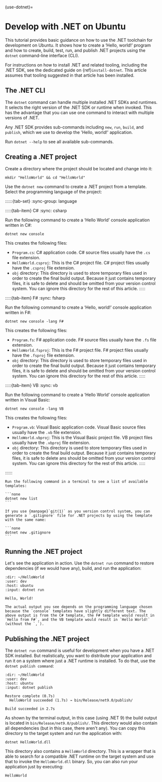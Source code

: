 (use-dotnet)=
# Develop with .NET on Ubuntu

This tutorial provides basic guidance on how to use the .NET toolchain for development on Ubuntu. It shows how to create a ‘Hello, world!’ program and how to create, build, test, run, and publish .NET projects using the `dotnet` command-line interface (CLI).

For instructions on how to install .NET and related tooling, including the .NET SDK, see the dedicated guide on {ref}`install-dotnet`. This article assumes that tooling suggested in that article has been installed.


## The .NET CLI

The `dotnet` command can handle multiple installed .NET SDKs and runtimes. It selects the right version of the .NET SDK or runtime when invoked. This has the advantage that you can use one command to interact with multiple versions of .NET.

Any .NET SDK provides sub-commands including `new`, `run`, `build`, and `publish`, which we use to develop the 'Hello, world!' application.

Run `dotnet --help` to see all available sub-commands.


## Creating a .NET project

Create a directory where the project should be located and change into it:

```none
mkdir "HelloWorld" && cd "HelloWorld"
```

Use the `dotnet new` command to create a .NET project from a template. Select the programming language of the project:

::::::{tab-set}
:sync-group: language

:::::{tab-item} C#
:sync: csharp

<!-- Content for C# -->
Run the following command to create a ‘Hello World’ console application written in C#:

```none
dotnet new console
```

This creates the following files:

- `Program.cs`: C# application code. C# source files usually have the `.cs` file extension.
- `HelloWorld.csproj`: This is the C# project file. C# project files usually have the `.csproj` file extension.
- `obj` directory: This directory is used to store temporary files used in order to create the final build output. Because it just contains temporary files, it is safe to delete and should be omitted from your version control system. You can ignore this directory for the rest of this article.
:::::

:::::{tab-item} F#
:sync: fsharp

<!-- Content for F# -->
Run the following command to create a ‘Hello, world!’ console application written in F#:

```none
dotnet new console -lang F#
```

This creates the following files:

- `Program.fs`: F# application code. F# source files usually have the `.fs` file extension.
- `HelloWorld.fsproj`: This is the F# project file. F# project files usually have the `.fsproj` file extension.
- `obj` directory: This directory is used to store temporary files used in order to create the final build output. Because it just contains temporary files, it is safe to delete and should be omitted from your version control system. You can ignore this directory for the rest of this article.
:::::

:::::{tab-item} VB
:sync: vb

<!-- Content for VB -->
Run the following command to create a ‘Hello World’ console application written in Visual Basic:

```none
dotnet new console -lang VB
```

This creates the following files:

- `Program.vb`: Visual Basic application code. Visual Basic source files usually have the `.vb` file extension.
- `HelloWorld.vbproj`: This is the Visual Basic project file. VB project files usually have the `.vbproj` file extension.
- `obj` directory: This directory is used to store temporary files used in order to create the final build output. Because it just contains temporary files, it is safe to delete ans should be omitted from your version control system. You can ignore this directory for the rest of this article.
:::::

::::::

````{tip}
Run the following command in a terminal to see a list of available templates:

```none
dotnet new list
```
````

````{tip}
If you use {manpage}`git(1)` as you version control system, you can generate a `.gitignore` file for .NET projects by using the template with the same name:

```none
dotnet new .gitignore
```
````

## Running the .NET project

Let's see the application in action. Use the `dotnet run` command to restore dependencies (if we would have any), build, and run the application:

```{terminal}
:dir: ~/HelloWorld
:user: dev
:host: ubuntu
:input: dotnet run

Hello, World!
```

```{note}
The actual output you see depends on the programming language chosen because the `console` templates have slightly different text. The above output is from the C# template, the F# template would result in `Hello from F#`, and the VB template would result in `Hello World!` (without the `,`).
```

## Publishing the .NET project

The `dotnet run` command is useful for development when you have a .NET SDK installed. But realistically, you want to distribute your application and run it on a system where just a .NET runtime is installed. To do that, use the `dotnet publish command`:

```{terminal}
:dir: ~/HelloWorld
:user: dev
:host: ubuntu
:input: dotnet publish 

Restore complete (0.7s)
  HelloWorld succeeded (1.7s) → bin/Release/net9.0/publish/

Build succeeded in 2.7s
```

As shown by the terminal output, in this case (using .NET 9) the build output is located in `bin/Release/net9.0/publish/`. This directory would also contain all dependencies (but in this case, there aren't any). You can copy this directory to the target system and run the application with:

```none
dotnet HelloWorld.dll
```

This directory also contains a `HelloWorld` directory. This is a wrapper that is able to search for a compatible .NET runtime on the target system and use that to invoke the `HelloWorld.dll` binary. So, you can also run your application just by executing:

```none
HelloWorld
```
